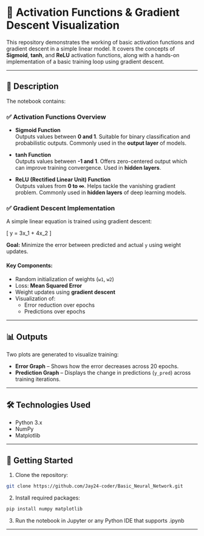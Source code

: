 # 🔢 Activation Functions & Gradient Descent Visualization

This repository demonstrates the working of basic activation functions and gradient descent in a simple linear model. It covers the concepts of **Sigmoid**, **tanh**, and **ReLU** activation functions, along with a hands-on implementation of a basic training loop using gradient descent.

---

## 📌 Description

The notebook contains:

### ✅ Activation Functions Overview

- **Sigmoid Function**  
  Outputs values between **0 and 1**. Suitable for binary classification and probabilistic outputs. Commonly used in the **output layer** of models.

- **tanh Function**  
  Outputs values between **-1 and 1**. Offers zero-centered output which can improve training convergence. Used in **hidden layers**.

- **ReLU (Rectified Linear Unit) Function**  
  Outputs values from **0 to ∞**. Helps tackle the vanishing gradient problem. Commonly used in **hidden layers** of deep learning models.

### ✅ Gradient Descent Implementation

A simple linear equation is trained using gradient descent:

\[
y = 3x_1 + 4x_2
\]

**Goal:** Minimize the error between predicted and actual `y` using weight updates.

#### Key Components:

- Random initialization of weights (`w1`, `w2`)
- Loss: **Mean Squared Error**
- Weight updates using **gradient descent**
- Visualization of:
  - Error reduction over epochs
  - Predictions over epochs

---

## 📊 Outputs

Two plots are generated to visualize training:

- **Error Graph** – Shows how the error decreases across 20 epochs.
- **Prediction Graph** – Displays the change in predictions (`y_pred`) across training iterations.

---

## 🛠️ Technologies Used

- Python 3.x
- NumPy
- Matplotlib

---

## 🚀 Getting Started

1. Clone the repository:
```bash
git clone https://github.com/Jay24-coder/Basic_Neural_Network.git

```

2. Install required packages:
```bash
pip install numpy matplotlib

```

3. Run the notebook in Jupyter or any Python IDE that supports .ipynb

---


